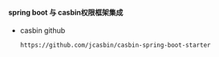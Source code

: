 #### spring boot 与 casbin权限框架集成

- casbin github
    ```
    https://github.com/jcasbin/casbin-spring-boot-starter
    ```
